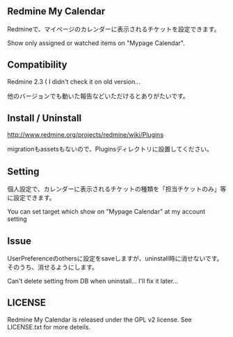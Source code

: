 Redmine My Calendar
-------------------

Redmineで、マイページのカレンダーに表示されるチケットを設定できます。

Show only assigned or watched items on "Mypage Calendar".


Compatibility
-------------

Redmine 2.3
 ( I didn't check it on old version...

他のバージョンでも動いた報告などいただけるとありがたいです。


Install / Uninstall
-------------------

http://www.redmine.org/projects/redmine/wiki/Plugins

migrationもassetsもないので、Pluginsディレクトリに設置してください。


Setting
-------

個人設定で、カレンダーに表示されるチケットの種類を「担当チケットのみ」等に設定できます。

You can set target which show on "Mypage Calendar" at my account setting


Issue
-----

UserPreferenceのothersに設定をsaveしますが、uninstall時に消せないです。
そのうち、消せるようにします。

Can't delete setting from DB when uninstall...
I'll fix it later...


LICENSE
-------

Redmine My Calendar is released under the GPL v2 license.
See LICENSE.txt for more deteils.
